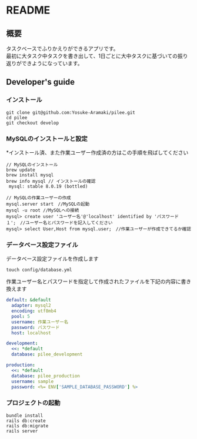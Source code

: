 # README

## 概要
タスクベースでふりかえりができるアプリです。\
最初に大タスク中タスクを書き出して、1日ごとに大中タスクに基づいての振り返りができようになっています。

## Developer's guide

### インストール
```
git clone git@github.com:Yosuke-Aramaki/pilee.git
cd pilee
git checkout develop
```

### MySQLのインストールと設定

*インストール済、また作業ユーザー作成済の方はこの手順を飛ばしてください

```
// MySQLのインストール 
brew update
brew install mysql
brew info mysql // インストールの確認
 mysql: stable 8.0.19 (bottled)
```

```
// MySQLの作業ユーザーの作成
mysql.server start　//MySQLの起動
mysql -u root //MySQLへの接続
mysql> create user 'ユーザー名'@'localhost' identified by 'パスワード１';　//ユーザー名とパスワードを記入してください
mysql> select User,Host from mysql.user;　//作業ユーザーが作成できてるか確認
```

### データベース設定ファイル

データベース設定ファイルを作成します
```
touch config/database.yml
```

作業ユーザー名とパスワードを指定して作成されたファイルを下記の内容に書き換えます

```/config/database.yml
default: &default
  adapter: mysql2
  encoding: utf8mb4
  pool: 5
  username: 作業ユーザー名
  password: パスワード
  host: localhost

development:
  <<: *default
  database: pilee_development

production:
  <<: *default
  database: pilee_production
  username: sample
  password: <%= ENV['SAMPLE_DATABASE_PASSWORD'] %>

```

### プロジェクトの起動

```
bundle install
rails db:create
rails db:migrate
rails server
```

